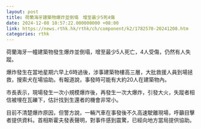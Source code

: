 ```yaml
---
layout: post
title: 荷蘭海牙建築物爆炸並倒塌　增至最少5死4傷
date: 2024-12-08 10:57:22.000000000 +08:00
link: https://news.rthk.hk/rthk/ch/component/k2/1782570-20241208.htm
categories: rthk
---
```


荷蘭海牙一幢建築物發生爆炸並倒塌，增至最少5人死亡，4人受傷，仍然有人失蹤。

爆炸發生在當地星期六早上6時過後，涉事建築物樓高三層，大批救援人員到場拯救，搜索犬在場協助。有報道說，事發時可能有大約20人在建築物內。

市長表示，現場發生一次小規模爆炸後，再發生一次大爆炸，引發大火，失蹤者相信被埋在瓦礫下，估計找到生還者的機會非常小。

目前不清楚爆炸原因，但警方說，一輛汽車在事發後不久高速駛離現場，呼籲目擊者提供資料。首相斯霍夫發表聲明，對事件感到震驚，已經向地方當局提供協助。
